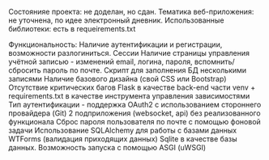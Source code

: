 Состоянияе проекта: не доделан, но сдан.
Тематика веб-приложения: не уточнена, по идее электронный дневник.
Использованные библиотеки: есть в requeirements.txt

Функциональность:
Наличие аутентификации и регистрации, возможности разлогиниться. Сессии
Наличие страницы управления учётной записью - изменений email, логина, пароля, вспомнить/сбросить пароль по почте. 
Скрипт для заполнения БД несколькими записями
Наличие базового дизайна (свой CSS или Bootstrap)
Отсутствие критических багов
Flask в качестве back-end части
venv + requirements.txt в качестве инструмента управления зависимостями
Тип аутентификации - поддержка OAuth2 с использованием стороннего провайдера (Git)
2 подприложения (websocket, api) без реализованного функционала 
Сброс пароля пользователя по почте с помощью фоновой задачи
Использование SQLAlchemy для работы с базами данных 
WTForms (валидация приходящих данных)
Sqlite в качестве базы данных.
Возможность запуска с помощью ASGI (uWSGI) 
